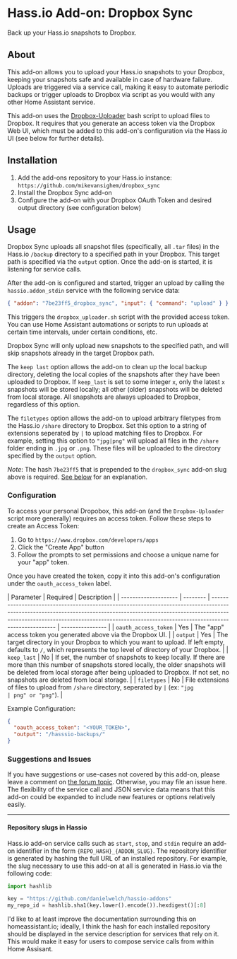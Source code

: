 # Hass.io Add-on: Dropbox Sync

Back up your Hass.io snapshots to Dropbox.

## About

This add-on allows you to upload your Hass.io snapshots to your Dropbox, keeping your snapshots safe and available in case of hardware failure. Uploads are triggered via a service call, making it easy to automate periodic backups or trigger uploads to Dropbox via script as you would with any other Home Assistant service.

This add-on uses the [Dropbox-Uploader](https://github.com/andreafabrizi/Dropbox-Uploader) bash script to upload files to Dropbox. It requires that you generate an access token via the Dropbox Web UI, which must be added to this add-on's configuration via the Hass.io UI (see below for further details).

## Installation

1. Add the add-ons repository to your Hass.io instance: `https://github.com/mikevansighem/dropbox_sync`
2. Install the Dropbox Sync add-on
3. Configure the add-on with your Dropbox OAuth Token and desired output directory (see configuration below)

## Usage

Dropbox Sync uploads all snapshot files (specifically, all `.tar` files) in the Hass.io `/backup` directory to a specified path in your Dropbox. This target path is specified via the `output` option. Once the add-on is started, it is listening for service calls.

After the add-on is configured and started, trigger an upload by calling the `hassio.addon_stdin` service with the following service data:

```json
{ "addon": "7be23ff5_dropbox_sync", "input": { "command": "upload" } }
```

This triggers the `dropbox_uploader.sh` script with the provided access token. You can use Home Assistant automations or scripts to run uploads at certain time intervals, under certain conditions, etc.

Dropbox Sync will only upload new snapshots to the specified path, and will skip snapshots already in the target Dropbox path.

The `keep last` option allows the add-on to clean up the local backup directory, deleting the local copies of the snapshots after they have been uploaded to Dropbox. If `keep_last` is set to some integer `x`, only the latest `x` snapshots will be stored locally; all other (older) snapshots will be deleted from local storage. All snapshots are always uploaded to Dropbox, regardless of this option.

The `filetypes` option allows the add-on to upload arbitrary filetypes from the Hass.io `/share` directory to Dropbox. Set this option to a string of extensions seperated by `|` to upload matching files to Dropbox. For example, setting this option to `"jpg|png"` will upload all files in the `/share` folder ending in `.jpg` or `.png`. These files will be uploaded to the directory specified by the `output` option.

_Note_: The hash `7be23ff5` that is prepended to the `dropbox_sync` add-on slug above is required. [See below](#repository-slugs-in-hassio) for an explanation.

### Configuration

To access your personal Dropobox, this add-on (and the `Dropbox-Uploader` script more generally) requires an access token. Follow these steps to create an Access Token:

1. Go to `https://www.dropbox.com/developers/apps`
2. Click the "Create App" button
3. Follow the prompts to set permissions and choose a unique name for your "app" token.

Once you have created the token, copy it into this add-on's configuration under the `oauth_access_token` label.

| Parameter            | Required | Description                                                                                                                                                                                                                                                       |
| -------------------- | -------- | ----------------------------------------------------------------------------------------------------------------------------------------------------------------------------------------------------------------------------------------------------------------- | ---------------- |
| `oauth_access_token` | Yes      | The "app" access token you generated above via the Dropbox UI.                                                                                                                                                                                                    |
| `output`             | Yes      | The target directory in your Dropbox to which you want to upload. If left empty, defaults to `/`, which represents the top level of directory of your Dropbox.                                                                                                    |
| `keep_last`          | No       | If set, the number of snapshots to keep locally. If there are more than this number of snapshots stored locally, the older snapshots will be deleted from local storage after being uploaded to Dropbox. If not set, no snapshots are deleted from local storage. |
| `filetypes`          | No       | File extensions of files to upload from `/share` directory, seperated by <code>&#124;</code> (ex: `"jpg                                                                                                                                                           | png" or "png"`). |

Example Configuration:

```json
{
  "oauth_access_token": "<YOUR_TOKEN>",
  "output": "/hasssio-backups/"
}
```

### Suggestions and Issues

If you have suggestions or use-cases not covered by this add-on, please leave a comment on [the forum topic](https://community.home-assistant.io/t/hass-io-add-on-upload-hassio-snapshots-to-dropbox/). Otherwise, you may file an issue here. The flexibility of the service call and JSON service data means that this add-on could be expanded to include new features or options relatively easily.

---

#### Repository slugs in Hassio

Hass.io add-on service calls such as `start`, `stop`, and `stdin` require an add-on identifier in the form `{REPO_HASH}_{ADDON_SLUG}`. The repository identifier is generated by hashing the full URL of an installed repository. For example, the slug necessary to use this add-on at all is generated in Hass.io via the following code:

```python
import hashlib

key = "https://github.com/danielwelch/hassio-addons"
my_repo_id = hashlib.sha1(key.lower().encode()).hexdigest()[:8]
```

I'd like to at least improve the documentation surrounding this on homeassistant.io; ideally, I think the hash for each installed repository should be displayed in the service description for services that rely on it. This would make it easy for users to compose service calls from within Home Assisant.
